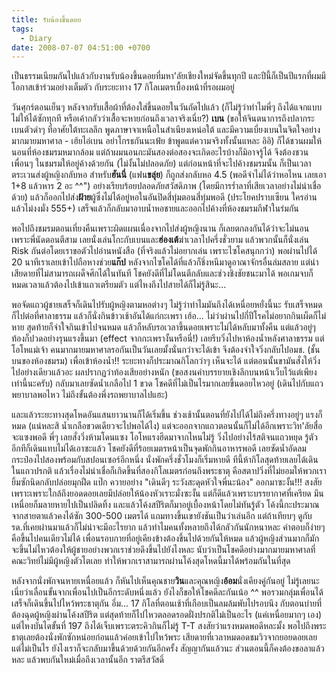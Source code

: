 ```yaml
---
title: รับน้องขึ้นดอย
tags:
  - Diary
date: 2008-07-07 04:51:00 +0700
---
```


เป็นธรรมเนียมกันไปแล้วกับงานรับน้องขึ้นดอยที่มหา'ลัยเชียงใหม่จัดขึ้นทุกปี และปีนี้ก็เป็นปีแรกที่ผมมีโอกาสเข้าร่วมอย่างเต็มตัว กับระยะทาง 17 กิโลเมตรเบื้องหน้าที่รอผมอยู่

วันศุกร์ตอนเย็นๆ หลังจากรับเสื้อผ้าที่ต้องใส่ขึ้นดอยในวันถัดไปแล้ว (ก็ไม่รู้ว่าทำไมพี่ๆ ถึงได้แจกแบบไม่ให้ได้ซักทุกที หรือเค้ากลัวว่าเสื้อจะหายก่อนถึงเวลาจริงเนี่ย?) **เบน** (ขอให้จินตนาการถึงปลากระเบนตัวดำๆ ที่อาศัยใต้ทะเลลึก พูดภาษาจาเหนือในสำเนียงเหน่อใต้ และมีความเบี่ยงเบนในจิตใจอย่างมากมายมหาศาล - เฮ้ยไอ่เบน อย่าโกรธกันนะเฟ้ย ข้าพูดแต่ความจริงทั้งนั้นแหละ อิอิ) ก็ได้ชวนผมให้นอนที่ห้องชมรมหมากล้อม แต่ถ้าผมนอนกะมันสองต่อสองจะเกิดอะไรบ้างก็มิอาจรู้ได้ จึงต้องชวนเพื่อนๆ ในชมรมให้อยู่ค้างด้วยกัน (ไม่งั้นไม่ปลอดภัย) แต่ก่อนหน้าที่จะไปค้างชมรมนั้น ก็เป็นเวลาตระเวนส่งผู้หญิงกลับหอ สำหรับ**ฮันนี่** (แฟน**ขลุ่ย**) ก็ถูกส่งกลับหอ 4.5 (พอดีจำไม่ได้ว่าหอไหน เลยเอา 1+8 แล้วหาร 2 อะ ^^") อย่างเรียบร้อยปลอดภัยสวัสดิภาพ (โดยมีการร่ำลาที่เสียเวลาอย่างไม่น่าเชื่อด้วย) แล้วก็ออกไปส่ง**ฝ้าย**ผู้ซึ่งไม่ได้อยู่หอในอันปิดสี่ทุ่มตอนสี่ทุ่มพอดี (ประโยคปราบเซียน ใครอ่านแล้วไม่งงมั่ง 555+) เสร็จแล้วก็กลับมาอาบน้ำหอชายและออกไปค้างที่ห้องชมรมกีฬาในร่มกัน

พอไปถึงชมรมตอนเที่ยงคืนเพราะผิดแผนเนื่องจากไปส่งผู้หญิงนาน ก็เลยตกลงกันได้ว่าจะไม่นอนเพราะพี่นัดตอนตีสาม เลยนั่งเล่นโกะกับเบนและ**ฮ่องเต้**ฆ่าเวลาไปครึ่งชั่วยาม แล้วพวกนั้นก็นั่งเล่น Risk กันต่อโดยเราขอตัวไปอ่านหนังสือ (ที่จริงแล้วไม่อยากเล่น เพราะไซโคสนุกกว่า) พอผ่านไปได้ 20 นาทีเราเลยเข้าไปถือหางช่วย**แก๊ป** หลังจากไซโคได้ที่แล้วก็ชิ่งหนีมาดูอาณาจักรอื่นล่มสลาย แต่น่าเสียดายที่ไม่สามารถเผด็จศึกได้ในทันที โชคยังดีที่ไม่โดนตีกลับและช่วงชิงชัยชนะมาได้ พอเกมจบก็หมดเวลาแล้วต้องไปเข้าแถวเตรียมตัว แต่ไหงถึงไปสายได้ก็ไม่รู้สินะ...

พอจัดแถวผู้ชายเสร็จก็เดินไปรับผู้หญิงตามหอต่างๆ ไม่รู้ว่าทำไมมันถึงได้เหนื่อยหยั่งนี้นะ รับเสร็จหมดก็ไปต่อที่ศาลาธรรม แล้วก็นั่งกินข้าวเช้าอันได้แก่กะเพรา เฮ้อ...  ไม่ว่าผ่านไปกี่ปีโรคไม่อยากกินเผ็ดก็ไม่หาย สุดท้ายก็จำใจกินเข้าไปจนหมด แล้วก็หลับรอเวลาขึ้นดอยเพราะไม่ได้หลับมาทั้งคืน แต่แล้วอยู่ๆ ท้องก็ปวดอย่างรุนแรงขึ้นมา (effect จากกะเพรางั้นหรือนี่!) เลยรีบวิ่งไปหาห้องน้ำหลังศาลาธรรม แต่โอโหแม่เจ้า คนมากมายมหาศาลรอกันเป็นวันเลยมั้งนั่นกว่าจะได้เข้า จึงต้องจำใจวิ่งกลับไปอมช. (ชั้นบนของห้องชมรม) เพื่อเข้าห้องน้ำ!!  ระยะทางก็ประมาณกิโลกว่าๆ เห็นจะได้ แต่ตอนนั้นขามันสั่งให้วิ่งไปอย่างเดียวแล้วอะ ผลปรากฏว่าท้องเสียอย่างหนัก (ขอสงนคำบรรยายเชิงลึกบนหน้าเว็บไว้แต่เพียงเท่านี้นะครับ) กลับมาเลยซัดน้ำเกลือไป 1 ขวด โชคดีที่ไม่เป็นไรมากเลยขึ้นดอยไหวอยู่ (เดินไปกับแถวพยาบาลพอไหว ไม่ถึงขั้นต้องพึ่งรถพยาบาลไปแฮะ)

และแล้วระยะทางสุดโหดอันแสนยาวนานก็ได้เริ่มขึ้น ช่วงเช้านั้นตอนที่ยังไปได้ไม่ถึงครึ่งทางอยู่ๆ แรงก็หมด (แน่หละสิ น้ำเกลือขวดเดียวจะไปพอได้ไง) แต่จะออกจากแถวตอนนั้นก็ไม่ได้อีกเพราะวิท'ลัยสื่อจะแซงพอดี พี่ๆ เลยสั่งวิ่งห้ามโดนแซง โอโหแรงฮึดมาจากไหนไม่รู้ วิ่งไปอย่างไร้สติจนแถวหยุด รู้ตัวอีกทีก็เดินแทบไม่ได้เอาซะแล้ว โชคยังดีที่ร้อยเมตรหน้าเป็นจุดพักกินอาหารพอดี เลยซัดน้ำอัดลมกระป๋องไปสองพร้อมกับสปอนเซอร์อีกหนึ่ง นั่งพักครึ่งชั่วโมงก็เริ่มหายดี ทีนี้ห้ากิโลสุดท้ายเลยได้เดินในแถวปรกติ แล้วเรื่องไม่น่าเชื่อก็เกิดขึ้นที่สองกิโลเมตรก่อนถึงพระธาตุ คือสตาปวิ่งที่ไม่ยอมให้พวกเรายิ้มซักนิดกลับปล่อยมุกฝืด แป๊ก ควายอย่าง "เดินดีๆ ระวังสะดุดหัวใจพี่นะน้อง" ออกมาซะงั้น!!!  สงสัยเพราะเพราะใกล้ถึงยอดดอยเลยมีปล่อยให้น้องหัวเราะมั่งซะงั้น แต่ก็ดีแล้วเพราะบรรยากาศที่เครียด มึน เหนื่อยก็มลายหายไปเป็นปลิดทิ้ง และแล้วโค้งสปีริตก็มาอยู่เบื้องหน้าโดยไม่ทันรู้ตัว โค้งนี้กะประมาณจากสายตาแล้วคงได้ซัก 300-500 เมตรได้ แถมทางขึ้นเขายังชันเป็นว่าเล่นอีก แต่ถ้าเทียบๆ ดูกับรด.ที่เคยผ่านมาแล้วก็ไม่น่าจะมีอะไรยาก แล้วทำไมคนทั้งหลายถึงได้กลัวกันนักหนาหละ คำตอบก็ง่ายๆ คือขึ้นไปคนเดียวไม่ได้ เพื่อนรอบกายที่อยู่เคียงข้างต้องขึ้นไปด้วยกันให้หมด แล้วผู้หญิงส่วนมากก็มักจะขึ้นไม่ไหวต้องให้ผู้ชายอย่างพวกเราช่วยดึงขึ้นไปยังไงหละ นับว่าเป็นโชคดีอย่างมากมายมหาศาลที่คณะวิทย์ไม่มีผู้หญิงตัวโตเลย ทำให้พวกเราสามารถผ่านโค้งสุดโหดนี้มาได้พร้อมกันในที่สุด

หลังจากนั่งพักจนหายเหนื่อยแล้ว ก็หันไปเห็นคุณชาย**วิน**และคุณหญิง**อ้อม**นั่งเคียงคู่กันอยู่ ไม่รู้เลยนะเนี่ยว่าเลื่อนขั้นจากเพื่อนไปเป็นอีกระดับหนึ่งแล้ว ยังไงก็ขอให้โชคดีละกันเน้อ ^^ พอรวมกลุ่มเพื่อนได้เสร็จก็เดินขึ้นไปไหว้พระธาตุกัน อึ่ม... 17 กิโลที่ตอนเช้าที่เกือบเป็นลมล้มพับไปรอบนึง กับตอนบ่ายที่ต้องฉุดผู้หญิงผ่านโค้งสปีริต แต่สุดท้ายก็ไปไหวตลอดรอดฝั่งปรกติไม่เป็นอะไร (แค่เหนื่อยมากๆ เอง) แต่ไหงบันไดขั้นที่ 197 ถึงได้เจ็บเพราะตระคิวกินก็ไม่รู้ T-T สงสัยว่าแรงหมดพอดีหละมั้ง พอไปถึงพระธาตุเลยต้องนั่งพักซักหน่อยก่อนแล้วค่อยเข้าไปไหว้พระ เสียดายที่เวลาหมดอดชมวิวจากยอยดอยเลย แต่ไม่เป็นไร ยังไงเราก็จะกลับมาขึ้นด้วยด้วยกันอีกครั้ง สัญญากันแล้วนะ ส่วนตอนนี้ก็คงต้องขอลาแล้วหละ แล้วพบกันใหม่เมื่อถึงเวลานั้นอีก ราตรีสวัสดิ์

